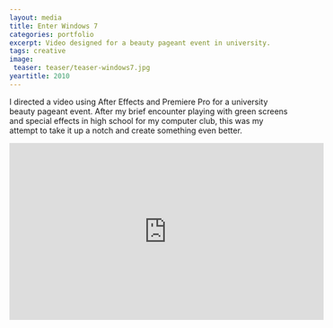 ```yaml
---
layout: media
title: Enter Windows 7
categories: portfolio
excerpt: Video designed for a beauty pageant event in university.
tags: creative
image:
 teaser: teaser/teaser-windows7.jpg
yeartitle: 2010
---
```


I directed a video using After Effects and Premiere Pro for a university beauty pageant event. After my brief encounter playing with green screens and special effects in high school for my computer club, this was my attempt to take it up a notch and create something even better.

<iframe width="560" height="315" src="https://www.youtube.com/embed/jQ_DuTa8lyE" title="YouTube video player" frameborder="0" allow="accelerometer; autoplay; clipboard-write; encrypted-media; gyroscope; picture-in-picture" allowfullscreen></iframe>

